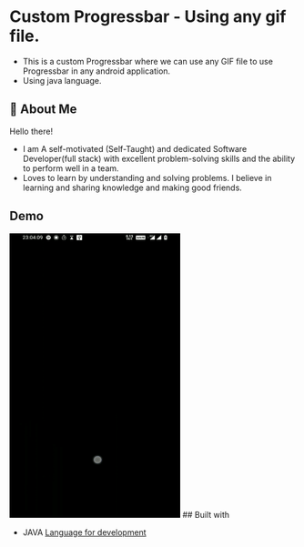 
# Custom Progressbar - Using any gif file.
- This is a custom Progressbar where we can use any GIF file to use Progressbar in any android application.
- Using java language.


## 🚀 About Me
Hello there!

- I am A self-motivated (Self-Taught) and dedicated Software Developer(full stack) with excellent problem-solving skills and the ability to perform well in a team.
- Loves to learn by understanding and solving problems. I believe in learning and sharing knowledge and making good friends.


## Demo



<img src="demo/ezgif.com-gif-maker.gif" width="300" height="500">
## Built with

- JAVA [Language  for development](https://docs.oracle.com/en/java/)

    
    
 